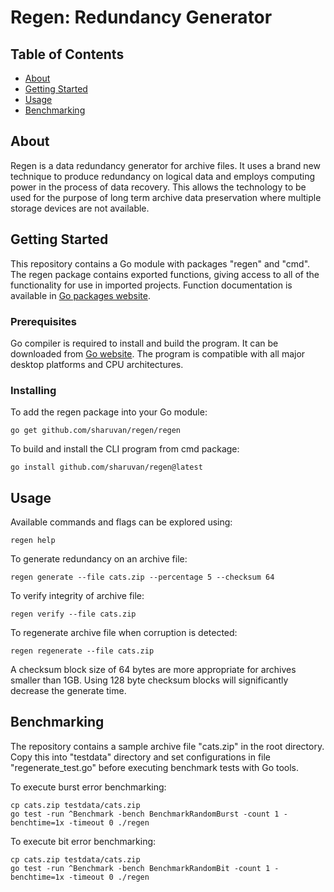 # Regen: Redundancy Generator

## Table of Contents

- [About](#about)
- [Getting Started](#getting_started)
- [Usage](#usage)
- [Benchmarking](#benchmarking)

## About <a name = "about"></a>

Regen is a data redundancy generator for archive files. It uses a brand new technique to produce redundancy on logical data and employs computing power in the process of data recovery. This allows the technology to be used for the purpose of long term archive data preservation where multiple storage devices are not available.

## Getting Started <a name = "getting_started"></a>

This repository contains a Go module with packages "regen" and "cmd". The regen package contains exported functions, giving access to all of the functionality for use in imported projects. Function documentation is available in [Go packages website](https://pkg.go.dev/github.com/sharuvan/regen).

### Prerequisites

Go compiler is required to install and build the program. It can be downloaded from [Go website](https://go.dev/doc/install). The program is compatible with all major desktop platforms and CPU architectures.


### Installing

To add the regen package into your Go module:
```
go get github.com/sharuvan/regen/regen
```

To build and install the CLI program from cmd package:
```
go install github.com/sharuvan/regen@latest
```

## Usage <a name = "usage"></a>

Available commands and flags can be explored using:
```
regen help
```

To generate redundancy on an archive file:
```
regen generate --file cats.zip --percentage 5 --checksum 64
```

To verify integrity of archive file:
```
regen verify --file cats.zip
```

To regenerate archive file when corruption is detected:
```
regen regenerate --file cats.zip
```

A checksum block size of 64 bytes are more appropriate for archives smaller than 1GB. Using 128 byte checksum blocks will significantly decrease the generate time.

## Benchmarking <a name = "benchmarking"></a>

The repository contains a sample archive file "cats.zip" in the root directory. Copy this into "testdata" directory and set configurations in file "regenerate_test.go" before executing benchmark tests with Go tools.

To execute burst error benchmarking:
```
cp cats.zip testdata/cats.zip
go test -run ^Benchmark -bench BenchmarkRandomBurst -count 1 -benchtime=1x -timeout 0 ./regen
```
To execute bit error benchmarking:
```
cp cats.zip testdata/cats.zip
go test -run ^Benchmark -bench BenchmarkRandomBit -count 1 -benchtime=1x -timeout 0 ./regen
```